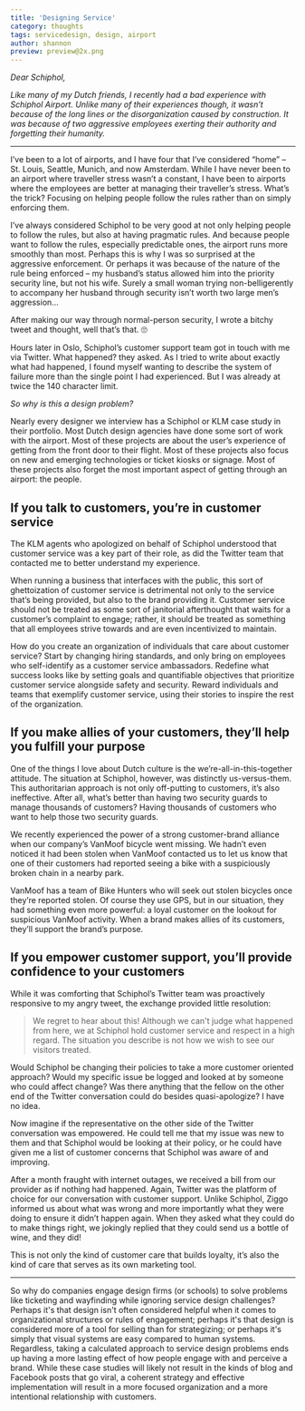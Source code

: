 ```yaml
---
title: 'Designing Service'
category: thoughts
tags: servicedesign, design, airport
author: shannon
preview: preview@2x.png
---
```


_Dear Schiphol,_

_Like many of my Dutch friends, I recently had a bad experience with Schiphol Airport. Unlike many of their experiences though, it wasn’t because of the long lines or the disorganization caused by construction. It was because of two aggressive employees exerting their authority and forgetting their humanity._

---

I’ve been to a lot of airports, and I have four that I’ve considered “home” – St. Louis, Seattle, Munich, and now Amsterdam. While I have never been to an airport where traveller stress wasn’t a constant, I have been to airports where the employees are better at managing their traveller’s stress. What’s the trick? Focusing on helping people follow the rules rather than on simply enforcing them.

I’ve always considered Schiphol to be very good at not only helping people to follow the rules, but also at having pragmatic rules. And because people want to follow the rules, especially predictable ones, the airport runs more smoothly than most. Perhaps this is why I was so surprised at the aggressive enforcement. Or perhaps it was because of the nature of the rule being enforced – my husband’s status allowed him into the priority security line, but not his wife. Surely a small woman trying non-belligerently to accompany her husband through security isn’t worth two large men’s aggression…

After making our way through normal-person security, I wrote a bitchy tweet and thought, well that’s that. 🙄

Hours later in Oslo, Schiphol’s customer support team got in touch with me via Twitter. What happened? they asked. As I tried to write about exactly what had happened, I found myself wanting to describe the system of failure more than the single point I had experienced. But I was already at twice the 140 character limit.

_So why is this a design problem?_

Nearly every designer we interview has a Schiphol or KLM case study in their portfolio. Most Dutch design agencies have done some sort of work with the airport. Most of these projects are about the user’s experience of getting from the front door to their flight. Most of these projects also focus on new and emerging technologies or ticket kiosks or signage. Most of these projects also forget the most important aspect of getting through an airport: the people.

## If you talk to customers, you’re in customer service

The KLM agents who apologized on behalf of Schiphol understood that customer service was a key part of their role, as did the Twitter team that contacted me to better understand my experience.

When running a business that interfaces with the public, this sort of ghettoization of customer service is detrimental not only to the service that’s being provided, but also to the brand providing it. Customer service should not be treated as some sort of janitorial afterthought that waits for a customer’s complaint to engage; rather, it should be treated as something that all employees strive towards and are even incentivized to maintain.

How do you create an organization of individuals that care about customer service? Start by changing hiring standards, and only bring on employees who self-identify as a customer service ambassadors. Redefine what success looks like by setting goals and quantifiable objectives that prioritize customer service alongside safety and security. Reward individuals and teams that exemplify customer service, using their stories to inspire the rest of the organization.

## If you make allies of your customers, they’ll help you fulfill your purpose

One of the things I love about Dutch culture is the we’re-all-in-this-together attitude. The situation at Schiphol, however, was distinctly us-versus-them. This authoritarian approach is not only off-putting to customers, it’s also ineffective. After all, what’s better than having two security guards to manage thousands of customers? Having thousands of customers who want to help those two security guards.

We recently experienced the power of a strong customer-brand alliance when our company’s VanMoof bicycle went missing. We hadn’t even noticed it had been stolen when VanMoof contacted us to let us know that one of their customers had reported seeing a bike with a suspiciously broken chain in a nearby park.

VanMoof has a team of Bike Hunters who will seek out stolen bicycles once they’re reported stolen. Of course they use GPS, but in our situation, they had something even more powerful: a loyal customer on the lookout for suspicious VanMoof activity. When a brand makes allies of its customers, they’ll support the brand’s purpose.

## If you empower customer support, you’ll provide confidence to your customers

While it was comforting that Schiphol’s Twitter team was proactively responsive to my angry tweet, the exchange provided little resolution:

> We regret to hear about this! Although we can't judge what happened from here, we at Schiphol hold customer service and respect in a high regard. The situation you describe is not how we wish to see our visitors treated.

Would Schiphol be changing their policies to take a more customer oriented approach? Would my specific issue be logged and looked at by someone who could affect change? Was there anything that the fellow on the other end of the Twitter conversation could do besides quasi-apologize? I have no idea.

Now imagine if the representative on the other side of the Twitter conversation was empowered. He could tell me that my issue was new to them and that Schiphol would be looking at their policy, or he could have given me a list of customer concerns that Schiphol was aware of and improving.

After a month fraught with internet outages, we received a bill from our provider as if nothing had happened. Again, Twitter was the platform of choice for our conversation with customer support. Unlike Schiphol, Ziggo informed us about what was wrong and more importantly what they were doing to ensure it didn’t happen again. When they asked what they could do to make things right, we jokingly replied that they could send us a bottle of wine, and they did!

This is not only the kind of customer care that builds loyalty, it’s also the kind of care that serves as its own marketing tool.

---

So why do companies engage design firms (or schools) to solve problems like ticketing and wayfinding while ignoring service design challenges? Perhaps it's that design isn't often considered helpful when it comes to organizational structures or rules of engagement; perhaps it's that design is considered more of a tool for selling than for strategizing; or perhaps it's simply that visual systems are easy compared to human systems. Regardless, taking a calculated approach to service design problems ends up having a more lasting effect of how people engage with and perceive a brand. While these case studies will likely not result in the kinds of blog and Facebook posts that go viral, a coherent strategy and effective implementation will result in a more focused organization and a more intentional relationship with customers.
